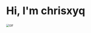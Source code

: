 <h1>Hi, I'm chrisxyq</h1> 

<img align="center" alt="GIF" src="https://media.giphy.com/media/iIqmM5tTjmpOB9mpbn/giphy.gif" style="zoom:50%;" />




